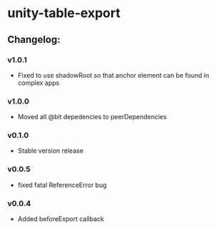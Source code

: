 # unity-table-export

## Changelog:

### v1.0.1
- Fixed to use shadowRoot so that anchor element can be found in complex apps

### v1.0.0
- Moved all @bit depedencies to peerDependencies

### v0.1.0
- Stable version release

### v0.0.5
- fixed fatal ReferenceError bug

### v0.0.4
- Added beforeExport callback